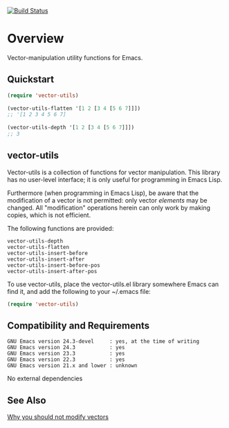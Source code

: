 [![Build Status](https://secure.travis-ci.org/rolandwalker/vector-utils.png?branch=master)](http://travis-ci.org/rolandwalker/vector-utils)

Overview
========

Vector-manipulation utility functions for Emacs.

Quickstart
----------

```lisp
(require 'vector-utils)
 
(vector-utils-flatten '[1 2 [3 4 [5 6 7]]])
;; '[1 2 3 4 5 6 7]
 
(vector-utils-depth '[1 2 [3 4 [5 6 7]]])
;; 3
```

vector-utils
------------

Vector-utils is a collection of functions for vector manipulation.
This library has no user-level interface; it is only useful for
programming in Emacs Lisp.

Furthermore (when programming in Emacs Lisp), be aware that the
modification of a vector is not permitted: only vector *elements*
may be changed.  All "modification" operations herein can only
work by making copies, which is not efficient.

The following functions are provided:

	vector-utils-depth
	vector-utils-flatten
	vector-utils-insert-before
	vector-utils-insert-after
	vector-utils-insert-before-pos
	vector-utils-insert-after-pos

To use vector-utils, place the vector-utils.el library somewhere
Emacs can find it, and add the following to your ~/.emacs file:

```lisp
(require 'vector-utils)
```

Compatibility and Requirements
------------------------------

	GNU Emacs version 24.3-devel     : yes, at the time of writing
	GNU Emacs version 24.3           : yes
	GNU Emacs version 23.3           : yes
	GNU Emacs version 22.3           : yes
	GNU Emacs version 21.x and lower : unknown

No external dependencies

See Also
--------
[Why you should not modify vectors](http://emacswiki.org/emacs/VectorUsage)
